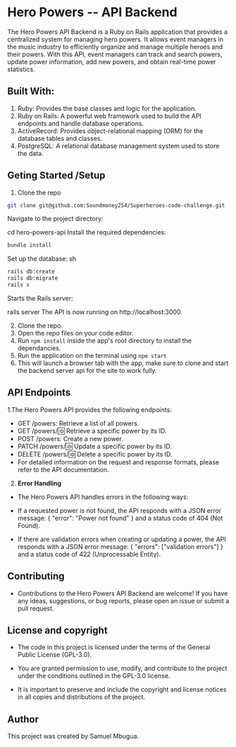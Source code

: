 # Hero Powers -- API Backend
The Hero Powers API Backend is a Ruby on Rails application that provides a centralized system for managing hero powers. It allows event managers in the music industry to efficiently organize and manage multiple heroes and their powers. With this API, event managers can track and search powers, update power information, add new powers, and obtain real-time power statistics.

## Built With:
1. Ruby: Provides the base classes and logic for the application.
2. Ruby on Rails: A powerful web framework used to build the API endpoints and handle database operations.
3. ActiveRecord: Provides object-relational mapping (ORM) for the database tables and classes.
4. PostgreSQL: A relational database management system used to store the data.

## Geting Started /Setup

1. Clone the repo
```sh
git clone git@github.com:Soundmoney254/Superheroes-code-challenge.git
 ```
Navigate to the project directory:


cd hero-powers-api
Install the required dependencies:
```sh
bundle install
 ```
Set up the database:
sh
```sh
rails db:create
rails db:migrate
rails s
 ```
Starts the Rails server:


rails server
The API is now running on http://localhost:3000.

 2. Clone the repo.
 3. Open the repo files on your code editor.
 4. Run ``` npm install ``` inside the app's root directory to install the dependancies.
 5. Run the application on the terminal using ``` npm start ```
 6. This will launch a browser tab with the app, make sure to clone and start the backend server api for the site to work fully.

## API Endpoints

1.The Hero Powers API provides the following endpoints:

- GET /powers: Retrieve a list of all powers.
- GET /powers/:id: Retrieve a specific power by its ID.
- POST /powers: Create a new power.
- PATCH /powers/:id: Update a specific power by its ID.
- DELETE /powers/:id: Delete a specific power by its ID.
- For detailed information on the request and response formats, please refer to the API documentation.

2. **Error Handling**
  - The Hero Powers API handles errors in the following ways:

- If a requested power is not found, the API responds with a JSON error message: { "error": "Power not found" } and a status code of 404 (Not Found).
- If there are validation errors when creating or updating a power, the API responds with a JSON error message: { "errors": ["validation errors"] } and a status code of 422 (Unprocessable Entity).
## Contributing
  - Contributions to the Hero Powers API Backend are welcome! If you have any ideas, suggestions, or bug reports, please open an issue or submit a pull request.


## License and copyright
- The code in this project is licensed under the terms of the General Public License (GPL-3.0).

- You are granted permission to use, modify, and contribute to the project under the conditions outlined in the GPL-3.0 license.

- It is important to preserve and include the copyright and license notices in all copies and distributions of the project.

## Author
This project was created by Samuel Mbugua.